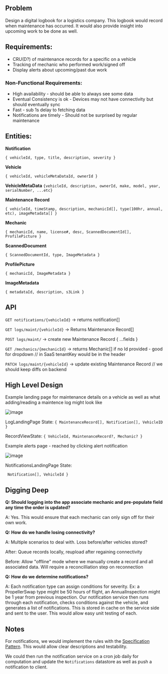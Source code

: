 ## Problem
Design a digital logbook for a logistics company.  This logbook would record when maintenance has occurred.  It would also provide insight into upcoming work to be done as well. 

## Requirements:

* CRU(D?) of maintenance records for a specific on a vehicle
* Tracking of mechanic who performed work/signed off
* Display alerts about upcoming/past due work 


### Non-Functional Requirements:

* High availability - should be able to always see some data
* Eventual Consistency is ok - Devices may not have connectivity but should eventually sync
* Fast - sub 1s delay to fetching data
* Notifications are timely - Should not be surprised by regular maintenance 

## Entities:
**Notification**

  `{ vehicleId, type, title, description, severity }`

**Vehicle**

  `{ vehicleId, vehicleMetaDataId, ownerId }`

**VehicleMetaData**
    `{vehicleId, description, ownerId, make, model, year, serialNumber, ...etc}`

**Maintenance Record**

  `{ vehicleId, timeStamp, description, mechanicId[], type(100hr, annual, etc), imageMetadata[] }`

**Mechanic**

  `{ mechanicId, name, license#, desc, ScannedDocumentId[], ProfilePicture }`

**ScannedDocument**

  `{ ScannedDocumentId, type, ImageMetadata }`

**ProfilePicture**

  `{ mechanicId, ImageMetadata }`

**ImageMetadata**

  `{ metadataId, description, s3Link }`

## API 

`GET notifications/{vehicleId}` -> returns notification[]

`GET logs/maint/{vehicleId}` -> Returns Maintenance Record[]

`POST logs/maint/` -> create new Maintenance Record
{ 
  ...fields
}

`GET /mechanics/{mechanicId}` -> returns Mechanic[] if no Id provided - good for dropdown // in SaaS tenantKey would be in the header

`PATCH logs/maint/{vehicleId}` -> update existing Maintenance Record   // we should keep diffs on backend

## High Level Design


Example landing page for maintenance details on a vehicle as well as what adding/reading a maintence log might look like

![image](https://github.com/user-attachments/assets/50d9b125-d1f2-4596-af87-811ca6e39a26)

LogLandingPage State:
`{ MaintenanceRecord[], Notification[], VehicleID }`

RecordViewState:
`{ VehicleId, MaintenanceRecord?, Mechanic? }`

Example alerts page - reached by clicking alert notification

![image](https://github.com/user-attachments/assets/717c39ab-0e96-4d08-9da8-b82c75b8eb18)

NotificationsLandingPage State:

` Notification[], VehicleId }`

## Digging Deep

**Q: Should logging into the app associate mechanic and pre-populate field any time the order is updated?**

A: Yes.  This would ensure that each mechanic can only sign off for their own work.  

**Q: How do we handle losing connectivity?**

A: Multiple scenarios to deal with.  Loss before/after vehicles stored?

  After: Queue records locally, reupload after regaining connectivity

  Before: Allow "offline" mode where we manually create a record and all associated data.  Will require a reconcilliation step on reconnection

**Q: How do we determine notifications?**

A: Each notification type can assign conditions for severity.  Ex: a PropellerSwap type might be 50 hours of flight, an AnnualInspection might be 1 year from previous inspection.  Our notification service then runs through each notification, checks conditions against the vehicle, and generates a list of notifications.  This is stored in cache on the service side and sent to the user.  This would allow easy unit testing of each.

## Notes ##

For notifications, we would implement the rules with the [Specification Pattern](https://en.wikipedia.org/wiki/Specification_pattern).  This would allow clear descriptions and testability.  

We could then run the notification service on a cron job daily for computation and update the `Notifications` datastore as well as push a notification to client.

